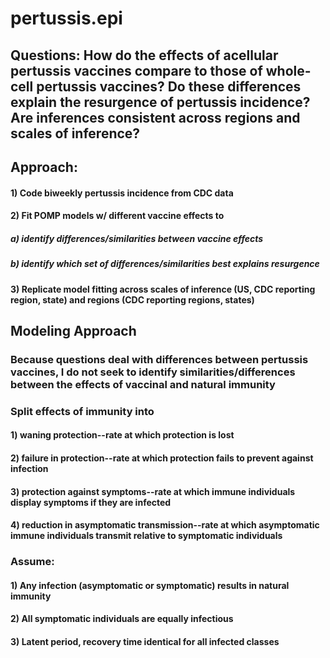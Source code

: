 # pertussis.epi
## Questions: How do the effects of acellular pertussis vaccines compare to those of whole-cell pertussis vaccines? Do these differences explain the resurgence of pertussis incidence? Are inferences consistent across regions and scales of inference?
## Approach: 
#### 1) Code biweekly pertussis incidence from CDC data
#### 2) Fit POMP models w/ different vaccine effects to 
##### a) identify differences/similarities between vaccine effects
##### b) identify which set of differences/similarities best explains resurgence
#### 3) Replicate model fitting across scales of inference (US, CDC reporting region, state) and regions (CDC reporting regions, states)
## Modeling Approach
### Because questions deal with differences between pertussis vaccines, I do not seek to identify similarities/differences between the effects of vaccinal and natural immunity
### Split effects of immunity into
#### 1) waning protection--rate at which protection is lost
#### 2) failure in protection--rate at which protection fails to prevent against infection
#### 3) protection against symptoms--rate at which immune individuals display symptoms if they are infected
#### 4) reduction in asymptomatic transmission--rate at which asymptomatic immune individuals transmit relative to symptomatic individuals
### Assume:
#### 1) Any infection (asymptomatic or symptomatic) results in natural immunity
#### 2) All symptomatic individuals are equally infectious
#### 3) Latent period, recovery time identical for all infected classes